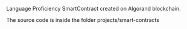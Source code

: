 Language Proficiency SmartContract created on Algorand blockchain.

The source code is inside the folder projects/smart-contracts
